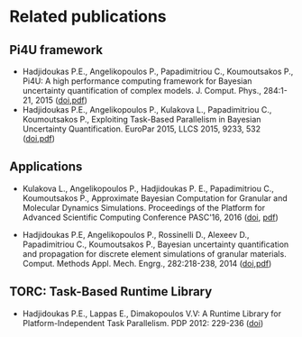 # Related publications
## Pi4U framework
* Hadjidoukas P.E., Angelikopoulos P., Papadimitriou C., Koumoutsakos P., Pi4U: A high performance computing framework for Bayesian uncertainty quantification of complex models. J. Comput. Phys., 284:1-21, 2015
([doi](http://www.sciencedirect.com/science/article/pii/S0021999114008134),[pdf](http://www.cse-lab.ethz.ch/images/stories/Publications/2015/Pi4U.JCP2015.pdf))
* Hadjidoukas P.E., Angelikopoulos P., Kulakova L., Papadimitriou C., Koumoutsakos P., Exploiting Task-Based Parallelism in Bayesian Uncertainty Quantification. EuroPar 2015, LLCS 2015, 9233, 532
([doi](http://link.springer.com/chapter/10.1007%2F978-3-662-48096-0_41),[pdf](http://www.cse-lab.ethz.ch/images/stories/Publications/2015/Pi4U.Europar2015.pdf))

## Applications
* Kulakova L., Angelikopoulos P., Hadjidoukas P. E., Papadimitriou C., Koumoutsakos P., Approximate Bayesian Computation for Granular and Molecular Dynamics Simulations. Proceedings of the Platform for Advanced Scientific Computing Conference PASC'16, 2016
([doi](http://doi.acm.org/10.1145/2929908.2929918), [pdf](http://www.cse-lab.ethz.ch/images/stories/Publications/2016/a4-kulakova.pdf))

* Hadjidoukas P.E, Angelikopoulos P., Rossinelli D., Alexeev D., Papadimitriou C., Koumoutsakos P., Bayesian uncertainty quantification and propagation for discrete element simulations of granular materials. Comput. Methods Appl. Mech. Engrg., 282:218-238, 2014
([doi](http://dx.doi.org/10.1016/j.cma.2014.07.017),[pdf](http://www.cse-lab.ethz.ch/images/stories/Publications/2014/PH_DEM_14.pdf))

## TORC: Task-Based Runtime Library
* Hadjidoukas P.E., Lappas E., Dimakopoulos V.V: A Runtime Library for Platform-Independent Task Parallelism. PDP 2012: 229-236
([doi](http://dx.doi.org/10.1109/PDP.2012.89))
